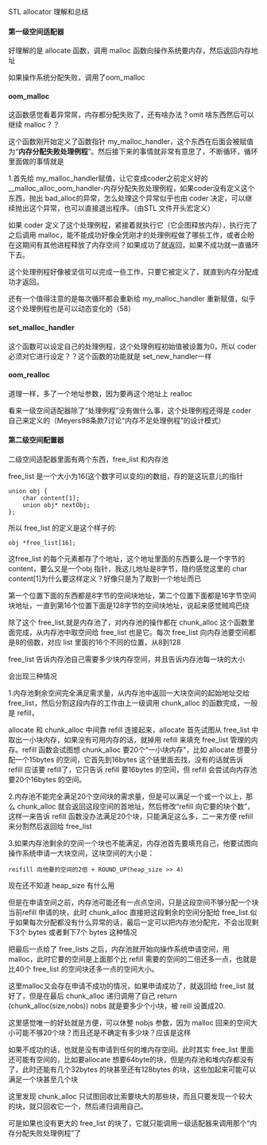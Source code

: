 STL allocator 理解和总结

#### 第一级空间适配器

好理解的是 allocate 函数，调用 malloc 函数向操作系统要内存，然后返回内存地址

如果操作系统分配失败，调用了oom_malloc

#### oom_malloc

这函数感觉看着异常屌，内存都分配失败了，还有啥办法？omit 啥东西然后可以继续 malloc？？

这个函数刚开始定义了函数指针 my_malloc_handler，这个东西在后面会被赋值为“**内存分配失败处理例程**”。然后接下来的事情就非常有意思了，不断循环，循环里面做的事情就是

1.首先给 my_malloc_handler赋值，让它变成coder之前定义好的__malloc_alloc_oom_handler-内存分配失败处理例程，如果coder没有定义这个东西，抛出 bad_alloc的异常，怎么处理这个异常似乎也由 coder 决定，可以继续抛出这个异常，也可以直接退出程序。（由STL 文件开头宏定义）

如果 coder 定义了这个处理例程，紧接着就执行它（它企图释放内存），执行完了之后调用 malloc，能不能成功好像全凭刚才的处理例程做了哪些工作，或者企盼在这期间有其他进程释放了内存空间？如果成功了就返回，如果不成功就一直循环下去。

这个处理例程好像被坚信可以完成一些工作，只要它被定义了，就直到内存分配成功才返回。

还有一个值得注意的是每次循环都会重新给 my_malloc_handler 重新赋值，似乎这个处理例程也是可以动态变化的（58）

#### set_malloc_handler

这个函数可以设定自己的处理例程，这个处理例程初始值被设置为0，所以 coder 必须对它进行设定？？这个函数的功能就是 set_new_handler一样

#### oom_realloc

道理一样，多了一个地址参数，因为要再这个地址上 realloc

看来一级空间适配器除了“处理例程”没有做什么事，这个处理例程还得是 coder 自己来定义的（Meyers98条款7讨论“内存不足处理例程”的设计模式）

#### 第二级空间配置器

二级空间适配器里面有两个东西，free_list 和内存池

free_list 是一个大小为16(这个数字可以变的)的数组，存的是这玩意儿的指针

```
union obj {
    char content[1];
    union obj* nextObj;
};
```

所以 free_list 的定义是这个样子的:

```
obj *free_list[16];
```

这free_list 的每个元素都存了个地址，这个地址里面的东西要么是一个字节的 content，要么又是一个obj 指针，我这儿地址是8字节，隐约感觉这里的 char content[1]为什么要这样定义？好像只是为了取到一个地址而已

第一个位置下面的东西都是8字节的空间块地址，第二个位置下面都是16字节空间块地址，一直到第16个位置下面是128字节的空间块地址，说起来感觉贼鸡巴绕

除了这个 free_list,就是内存池了，对内存池的操作都在 chunk_alloc 这个函数里面完成，从内存池中取空间给 free_list 也是它。每次 free_list 向内存池要空间都是8的倍数，对应 list 里面的16个不同的位置，从8到128

free_list 告诉内存池自己需要多少块内存空间，并且告诉内存池每一块的大小

会出现三种情况

1.内存池剩余空间完全满足需求量，从内存池中返回一大块空间的起始地址交给 free_list，然后分割这段内存的工作由上一级调用 chunk_alloc 的函数完成，一般是 refill，

allocate 和 chunk_alloc 中间靠 refill 连接起来，allocate 首先试图从 free_list 中取出一小块内存，如果没有可用内存的话，就掉用 refill 来填充 free_list 管理的内存。refill 函数会试图想 chunk_alloc 要20个“一小块内存”，比如 allocate 想要分配一个15bytes 的空间，它首先到16bytes 这个链里面去找，没有的话就告诉 refill 应该要 refill了，它只告诉 refill 要16bytes 的空间，但 refill 会尝试向内存池要20个16bytes 的空间。

2.内存池不能完全满足20个空间块的需求量，但是可以满足一个或一个以上，那么 chunk_alloc 就会返回这段空间的首地址，然后修改“refill 向它要的块个数”，这样一来告诉 refill 函数没办法满足20个块，只能满足这么多，二一来方便 refill 来分割然后返回给 free_list

3.如果内存池剩余的空间一个块也不能满足，内存池首先要填充自己，他要试图向操作系统申请一大块空间，这块空间的大小是：

```
reifill 向他要的空间的2倍 + ROUND_UP(heap_size >> 4)
```

现在还不知道 heap_size 有什么用

但是在申请空间之前，内存池可能还有一点点空间，只是这段空间不够分配一个块当前refill 申请的块，此时 chunk_alloc 直接把这段剩余的空间分配给 free_list.似乎如果每次分配都没有什么异常的话，最后一定可以把内存池分配完，不会出现剩下3个 bytes 或者剩下7个 bytes 这种情况

把最后一点给了 free_lists 之后，内存池就开始向操作系统申请空间，用 malloc，此时它要的空间是上面那个比 refill 需要的空间的二倍还多一点，也就是比40个 free_list 的空间块还多一点的空间大小。

这里malloc又会存在申请不成功的情况，如果申请成功了，就返回给 free_list 就好了，但是在最后 chunk_alloc 递归调用了自己 return (chunk_alloc(size,nobs)) nobs 就是要多少个小块，被 reill 设置成20.

这里感觉唯一的好处就是方便，可以休整 nobjs 参数，因为 malloc 回来的空间大小可能不够20个块？而且还是不确定有多少块？应该是这样

如果不成功的话，也就是没有申请到任何的堆内存空间。此时其实 free_list 里面还可能有空间的，比如要allocate 想要64byte的块，但是内存池和堆内存都没有了，此时还能有几个32bytes 的块甚至还有128bytes 的块，这些加起来可能可以满足一个块甚至几个块

这里发现 chunk_alloc 只试图回收比索要块大的那些块，而且只要发现一个较大的块，就只回收它一个，然后递归调用自己。

可是如果也没有更大的 free_list 的块了，它就只能调用一级适配器来调用那个“内存分配失败处理例程”了

